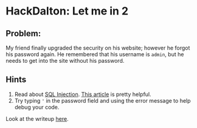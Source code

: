 # HackDalton: Let me in 2

## Problem:

My friend finally upgraded the security on his website; however he forgot his password again. He remembered that his username is `admin`, but he needs to get into the site without his password.  

## Hints
1. Read about [SQL Injection](https://en.wikipedia.org/wiki/SQL_injection). [This article](https://www.cloudflare.com/learning/security/threats/sql-injection/) is pretty helpful.
2. Try typing `'` in the password field and using the error message to help debug your code.

Look at the writeup [here](./WRITEUP.md).